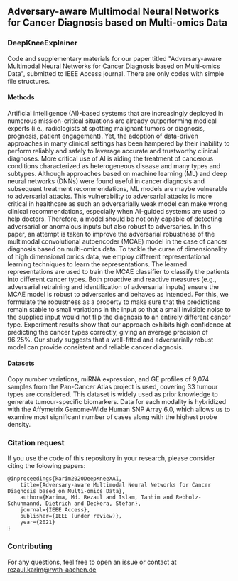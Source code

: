 ## Adversary-aware Multimodal Neural Networks for Cancer Diagnosis based on Multi-omics Data

### DeepKneeExplainer
Code and supplementary materials for our paper titled "Adversary-aware Multimodal Neural Networks for Cancer Diagnosis based on Multi-omics Data", submitted to IEEE Access journal. There are only codes with simple file structures. 

#### Methods
Artificial intelligence (AI)-based systems that are increasingly deployed in numerous mission-critical situations are already outperforming medical experts (i.e., radiologists at spotting malignant tumors or diagnosis, prognosis, patient engagement). Yet, the adoption of data-driven approaches in many clinical settings has been hampered by their inability to perform reliably and safely to leverage accurate and trustworthy clinical diagnoses. More critical use of AI is aiding the treatment of cancerous conditions characterized as heterogeneous disease and many types and subtypes. Although approaches based on machine learning (ML) and deep neural networks (DNNs) were found useful in cancer diagnosis and subsequent treatment recommendations, ML models are maybe vulnerable to adversarial attacks. This vulnerability to adversarial attacks is more critical in healthcare as such an adversarially weak model can make wrong clinical recommendations, especially when AI-guided systems are used to help doctors. Therefore, a model should be not only capable of detecting adversarial or anomalous inputs but also robust to adversaries. In this paper, an attempt is taken to improve the adversarial robustness of the multimodal convolutional autoencoder (MCAE) model in the case of cancer diagnosis based on multi-omics data. To tackle the curse of dimensionality of high dimensional omics data, we employ different representational learning techniques to learn the representations. The learned representations are used to train the MCAE classifier to classify the patients into different cancer types. Both proactive and reactive measures (e.g., adversarial retraining and identification of adversarial inputs) ensure the MCAE model is robust to adversaries and behaves as intended. For this, we formulate the robustness as a property to make sure that the predictions remain stable to small variations in the input so that a small invisible noise to the supplied input would not flip the diagnosis to an entirely different cancer type. Experiment results show that our approach exhibits high confidence at predicting the cancer types correctly, giving an average precision of 96.25%. Our study suggests that a well-fitted and adversarially robust model can provide consistent and reliable cancer diagnosis. 

#### Datasets
Copy number variations, miRNA expression, and GE profiles of 9,074 samples from the Pan-Cancer Atlas project is used, covering 33 tumour types are considered. This dataset is widely used as prior knowledge to generate tumour-specific biomarkers. Data for each modality is hybridized with the Affymetrix Genome-Wide Human SNP Array 6.0, which allows us to examine most significant number of cases along with the highest probe density. 

### Citation request
If you use the code of this repository in your research, please consider citing the folowing papers:

    @inproceedings{karim2020DeepKneeXAI,
        title={Adversary-aware Multimodal Neural Networks for Cancer Diagnosis based on Multi-omics Data},
        author={Karima, Md. Rezaul and Islam, Tanhim and Rebholz-Schuhmannd, Dietrich and Deckera, Stefan},
        journal={IEEE Access},
        publisher={IEEE (under review)},
        year={2021}
    }

### Contributing
For any questions, feel free to open an issue or contact at rezaul.karim@rwth-aachen.de
